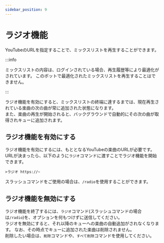 ```yaml
---
sidebar_position: 9
---
```

# ラジオ機能
YouTubeのURLを指定することで、ミックスリストを再生することができます。

:::info

ミックスリストの内容は、ログインされている場合、再生履歴等により最適化がされています。
このボットで最適化されたミックスリストを再生することはできません。

:::

ラジオ機能を有効にすると、ミックスリストの終端に達するまでは、現在再生されている楽曲の次の曲が常に追加された状態になります。  
また、楽曲の再生が開始されると、バックグラウンドで自動的にその次の曲が取得されキューに追加されます。

## ラジオ機能を有効にする
ラジオ機能を有効にするには、もととなるYouTubeの楽曲のURLが必要です。
URLが決まったら、以下のように`ラジオ`コマンドに渡すことでラジオ機能を開始できます。
```
>ラジオ https://~
```
スラッシュコマンドをご使用の場合は、`/radio`を使用することができます。

## ラジオ機能を無効にする
ラジオ機能を終了するには、`ラジオ`コマンド(スラッシュコマンドの場合は`/radio`)を、オプションを何もつけずに送信してください。  
ラジオを無効にすると、それ以降のキューへの楽曲の自動追加がされなくなります。
なお、その時点でキューに追加された楽曲は削除されません。  
削除したい場合は、`削除`コマンドや、`すべて削除`コマンドを使用してください。
